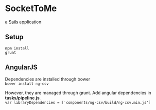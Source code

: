 
# SocketToMe

a [Sails](http://sailsjs.org) application

## Setup
```npm install```  
```grunt```


## AngularJS
Dependencies are installed through bower  
```bower install ng-csv```

However, they are managed through grunt. Add angular dependencies in **tasks/pipeline.js**.  
```var libraryDependencies = ['components/ng-csv/build/ng-csv.min.js']```



